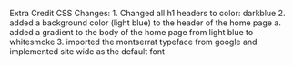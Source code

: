 Extra Credit CSS Changes:
    1. Changed all h1 headers to color: darkblue
    2. added a background color (light blue) to the header of the home page
        a. added a gradient to the body of the home page from light blue to whitesmoke
    3. imported the montserrat typeface from google and implemented site wide as the default font